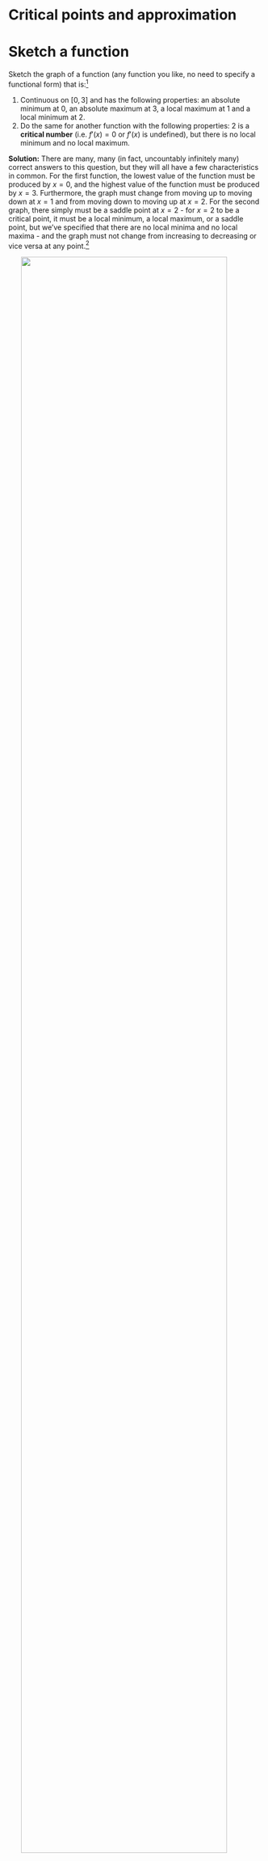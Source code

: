 Critical points and approximation
================

# Sketch a function

Sketch the graph of a function (any function you like, no need to
specify a functional form) that is:[^1]

1.  Continuous on $[0,3]$ and has the following properties: an absolute
    minimum at 0, an absolute maximum at 3, a local maximum at 1 and a
    local minimum at 2.
2.  Do the same for another function with the following properties: 2 is
    a **critical number** (i.e. $f'(x) = 0$ or $f'(x)$ is undefined),
    but there is no local minimum and no local maximum.

**Solution:** There are many, many (in fact, uncountably infinitely
many) correct answers to this question, but they will all have a few
characteristics in common. For the first function, the lowest value of
the function must be produced by $x=0$, and the highest value of the
function must be produced by $x=3$. Furthermore, the graph must change
from moving up to moving down at $x=1$ and from moving down to moving up
at $x=2$. For the second graph, there simply must be a saddle point at
$x=2$ - for $x=2$ to be a critical point, it must be a local minimum, a
local maximum, or a saddle point, but we’ve specified that there are no
local minima and no local maxima - and the graph must not change from
increasing to decreasing or vice versa at any point.[^2]

<img src="03-critical-points_files/figure-gfm/function-1-1.png" width="90%" style="display: block; margin: auto;" />

# Find critical values

Find the critical values of these functions:[^3]

1.  $f(x) = 5x^{3/2} - 4x$

    **Solution:** First, find the derivative of the function.

    $$f'(x) = \frac{3}{2}(5)x^{3/2 - 1} - 4 = \frac{15}{2}x^{1/2} - 4 = \frac{15\sqrt{x}}{2} - 4$$

    If we set this derivative equal to 0 and solve, we get the following
    critical point:

    $$
     \begin{aligned}
     \frac{15\sqrt{x}}{2} - 4 &= 0\\
     \frac{15\sqrt{x}}{2} &= 4\\
     15\sqrt{x} &= 8\\
     \sqrt{x} &= \frac{8}{15}\\
     x &= \left(\frac{8}{15}\right)^2\\
     x &= \frac{8^2}{15^2}\\
     x &= \frac{64}{225}
     \end{aligned}
     $$

2.  $s(t) = 3t^4 + 4t^3 - 6t^2$

    **Solution:** The derivative of $s(t)$ requires simple power rule:

    $$s'(t) = 4(3)t^{4-1} + 3(4)t^{3-1} - 2(6)t^{2-1} = 12t^3 + 12t^2 - 12t = 12t (t^2 + t - 1)$$

    If we set this equal to zero, we immediately see that $t=0$ is a
    critical point. However, we cannot “eyeball” if/where
    $(t^2 + t - 1) = 0$. For that, we will need to use the quadratic
    formula. In case you don’t remember, the quadratic formula helps us
    find the roots of a quadratic function – the points at which the
    function equals 0. Think of a generic quadratic equation,
    $f(x) = ax^2 + bx + c$, where $a, b, c$ are the coefficients or
    constants to each term. Then,

    $$x = \frac{-b \pm \sqrt{b^2 - 4ac}}{2a}$$

    In our case with $t^2 + t - 1$, $a=1, b=1, c=-1$. Let’s plug these
    into the formula.

    $$
     \begin{aligned}
     t &= \frac{-1 \pm \sqrt{1^2 - 4(1)(-1}}{2(1)}\\
     &= \frac{-1 \pm \sqrt{1 + 4}}{2}\\
     &= \frac{-1 \pm \sqrt{5}}{2}\\
     &= \frac{-1 - \sqrt{5}}{2}, \frac{-1 + \sqrt{5}}{2}
     \end{aligned}
     $$

    Great. We have three critical points:
    $t = \frac{-1 - \sqrt{5}}{2}, 0, \frac{-1 + \sqrt{5}}{2}$.

3.  $f(r) = \dfrac{r}{r^2 + 1}$

    **Solution:** We can use the quotient rule to find the derivative.

    $$f'(r) = \frac{(r)' (r^2+1) - r (r^2 + 1)'}{(r^2+1)^2} = \frac{(1)(r^2+1) - r(2r)}{(r^2+1)^2} = \frac{r^2 + 1 - 2r^2}{(r^2+1)^2} = \frac{1-r^2}{(r^2+1)^2}$$

    To find the critical values, set the numerator of $s'(r)$ equal
    to 0. (Remember that since we are dealing with a fraction, we only
    need to find where the numerator equals 0. Also, given the nature of
    the denominator, we don’t have to worry about whether the function
    is ever undefined.)

    $$1-r^2 = 0 \Longrightarrow r^2 = 1 \Longrightarrow r = \pm 1$$

4.  $h(x) = x \ln(x)$

    **Solution:** The function requires product rule to differentiate.

    $$h'(x) = x \cdot (\ln x)' + x' \cdot \log x = x \cdot \frac{1}{x} + 1 \cdot \log x = 1 + \log x$$

    Now set this derivative equal to zero and solve.

    $$
     \begin{aligned}
     1 + \log x &= 0\\
     \log x &= -1\\
     x = e^{-1}\\
     x = \frac{1}{e}
     \end{aligned} 
     $$

# Find absolute minimum/maximum values

Find the absolute minimum and absolute maximum values of the functions
on the given interval:[^4]

1.  $f(x) = 3x^2 - 12x + 5, [0,3]$

    **Solution:** First, we must identify the critical points; to do
    this, we must find $f'(x)$. By our rules of derivation,
    $f'(x) = 6x -12$. The critical points will then be where
    $f'(x) = 6x-12 = 0$. Solving for $x$ then gives $x=2$. As this is a
    continuous function over the given interval, the absolute minimum
    and absolute maximum values must be at critical points or the
    endpoints of the interval. In this case, the set of candidate values
    of $x$ is then {0, 2, 3}. Evaluating the function at these points
    gives $f(0) = 5$, $f(2) = -7$, and $f(3) = -4$. So the absolute
    maximum occurs where $x=0, f(x) = 5$ and the absolute minimum occurs
    where $x=2, f(x) = -7$. It is a useful check of our work to make
    sure that $x=2$ gives a local minimum - after all, since $x=2$ is
    not one of the endpoints, in order to be the absolute minimum it
    must be a local minimum as well. To see whether it is a local
    minimum, we evaluate $f''(x)$ where $x=2$. $f''(x) = (6x-12)' = 6$,
    so $f''(2) = 6 > 0$. Since the second derivative is positive, the
    first derivative must be increasing at $x=2$ - in other words, it
    must be moving from negative to positive - and $x=2$ is indeed a
    local minimum.

2.  $f(t) = t\sqrt{4 - t^2}, [-1,4]$

    **Solution:** As before, we must first identify critical points. To
    find $f'(t)$, we must use both the power rule and the chain rule.
    The power rule tells us that
    $f'(t) = t(\sqrt{4-t^2})' + (t)'\sqrt{4-t^2}$. By the chain rule,
    the derivative of $\sqrt{4-t^2}$ is
    $\frac{1}{2}(4-t^2)^{-\frac{1}{2}}(4-t^2)' = \frac{1}{2}(4-t^2)^{-\frac{1}{2}}(-2t) = -t(4-t^2)^{-\frac{1}{2}}$.
    So the derivative of $f(t)$ is
    $f'(t) = -t^2(4-t^2)^{-\frac{1}{2}} + \sqrt{4-t^2}$. Setting this
    equal to zero and adding $t^2(4-t^2)^{-\frac{1}{2}}$ to both sides
    gives $t^2(4-t^2)^{-\frac{1}{2}} = \sqrt(4-t^2)$. Multiplying both
    sides by $\sqrt{4-t^2}$ then gives $t^2 = 4-t^2$; solving for $t$
    then gives $t = \pm \sqrt{2}$. Of course, $- \sqrt{2}$ is outside of
    our domain, so we can ignore it and instead only investigate
    $\sqrt{2}$.

    To see something about the behavior of the function at this point,
    we have to take the second derivative. Omitting the steps involved
    (it would be good practice to see if you can get the same answer!),
    $f''(t) = -t^3(4-t^2)^{-\frac{3}{2}} -3t(4-t^2)^{-\frac{1}{2}}$. At
    $t = \sqrt{2}$, this will be negative, so $t=\sqrt{2}$ produces a
    local maximum.

    Note that this function is not actually defined over the entire
    interval provided - if $t>2$, then we’d have to take the square root
    of a negative number. So the *effective* endpoints of the interval,
    for the purpose of finding the absolute minimum and maximum, are -1
    and 2. So our candidates for minimum and maximum are where
    $t \in \{-1,\sqrt{2},2\}$. Plugging in, we get $f(-1) = -\sqrt{3}$,
    $f(\sqrt{2}) = 2$, and $f(2) = 0$. So the absolute maximum occurs
    where $t = \sqrt{2}$, and the absolute minimum occurs at $t=-1$.

3.  $s(x) = x - \ln(x), [1/2, 2]$

    **Solution:** This one should be less painful than the previous
    problem. First, we need to find $s'(x)$. Remember, the derivative of
    the natural log of $x$ is just $\frac{1}{x}$! So
    $s'(x) = 1 - \frac{1}{x}$. Setting this equal to 0, we get
    $0 = 1-\frac{1}{x}$, which means $1 = \frac{1}{x}$, or $x=1$. Let’s
    check whether this is a minimum or a maximum.
    $s''(x) = \frac{1}{x^2}$, so $s''(1) = 1 > 0$. Since the second
    derivative is positive at $x=1$, $x=1$ should produce a local
    minimum. Plugging in $x=1$ and the endpoints of the interval, we get
    $s(1/2) = 1.19$, $s(1) = 1$, and $s(2) = 1.31$. $x=1$ is therefore
    not only produces a local minimum, but it produces the absolute
    minimum. The absolute maximum occurs at one of the endpoints, where
    $x=2$.

4.  $h(p) = 1 - e^{-p}, [0,1000]$

    **Solution:** The procedure should be getting familiar by now.
    First, we find the derivative of $h(p)$, giving us $h'(p) = e^{-p}$.
    However, we can make an interesting observation when we set this
    equal to 0, namely that $e^{-p}$ never equals 0! Its limit as $p$
    goes to infinity is 0, but it is not 0 for any finite $p$, let alone
    one in our interval. So we have no critical points, and the
    endpoints will give us the absolute minimum and maximum over the
    interval. Plugging in, we get $h(0) = 0$ and $h(1000)$ is very close
    to 1, so over our interval, $p=0$ produces the absolute minimum and
    $p = 1000$ produces the absolute maximum.

# A function with no local minima/maxima

Demonstrate that the function $f(x) = x^5 + x^3 + x + 1$ has no local
maximum and no local minimum.[^5]

**Solution:** This proof might seem hard to approach, so let’s just see
what happens when we try to find a local minimum or maximum. First, as
usual, we have to find the derivative, and we find that
$f'(x) = 5x^4 + 3x^2 +1$. Next, we have to set this equal to zero and
solve for $x$. After looking at the equation $5x^4 + 3x^2 +1 = 0$,
though, we might make an important observation - namely, that this has
no solutions! There are two ways we could show this fact. First, we
could create a variable $y = x^2$, rewrite the equation as
$5y^2 +3y +1 = 0$, and then observe that the quadratic equation gives us
no solutions. Second, and perhaps more elegantly, we can observe that
$x^4 \geq 0$ and $x^2 \geq 0$ for all $x$. Therefore
$5x^4 + 3x^2 + 1 \geq 5(0)+3(0) + 1 = 1$. So $f'(x) \geq 1 > 0$ for all
$x$. Thus, we see that the derivative never equals zero, and the
function has no critical points. But all local maxima and local minima
occur at critical points, so the function cannot have a local maximum or
local minimum.

# Approximate root-finding

Show that the equation

$$x^7 - 6x + 4 = 0$$

has a root between $0$ and $1$.[^6]

1.  Find an initial approximation by ignoring the term $x^7$.

    **Solution:** If we ignore $x^7$, we can solve for the root as

    $$
     \begin{aligned}
     -6x + 4 &= 0 \\
     -6x &= -4 \\
     x &= \frac{4}{6} = \frac{2}{3}
     \end{aligned}
     $$

2.  Use Newton’s method to find the root correct to 3 decimal places.

    **Solution:** Recall that the first derivative of the function is
    $f'(x) = x^6 - 6$. Assume a starting value of $x_0 = 0.7$.

    $$
     \begin{aligned}
     x_0 &= 0.7 \\
     x_1 &= x_0 - \frac{x_0^7 - 6 x_0 + 4}{7 x_0^6 - 6} \\
     x_1 &= 0.7 - (0.0227271) \\
     x_1 &= 0.677273 \\ \\
     x_2 &= x_1 - \frac{x_1^7 - 6 x_1 + 4}{7 x_1^6 - 6} \\
     x_2 &= 0.677273 - (-0.000324455) \\
     x_2 &= 0.677597 \\ \\
     x_3 &= x_2 - \frac{x_2^7 - 6 x_2 + 4}{7 x_2^6 - 6} \\
     x_3 &= 0.677597 - (-5.92353 \times 10^-8) \\
     x_3 &= 0.677597 \\
     \end{aligned}
     $$

# Apply the mean value theorem

Does a continuous, differentiable function exist on $[0,2]$ such that
$f(0) = -1$, $f(2) = 4$, and $f'(x) \le 2 \  \forall \, x$? Use the mean
value theorem to explain your answer.[^7]

**Solution:** First we set up the mean value theorem which states that,
if a function is continuous and differentiable over some interval, then
a $c$ exists such that $f'(c) = \frac{f(b) - f(a) }{b-a}$.

We plug in the values given by the problem and find,
$f'(c) = \frac{f(2) - f(0)}{2 - 0} = \frac{4 - - 1}{2} = \frac{5}{2}$.

The problem states that the derivative of the function is less than or
equal to 2 over this entire interval, but the mean value theorem tells
us that that the derivative must equal 2.5 at some point. So by
demonstrating this contradiction, we’ve shown that the earlier values
could not have come from a continuous, differentiable function.

[^1]: Grimmer HW3.1

[^2]: Example graph derived using method described at
    <https://math.stackexchange.com/questions/1539815/reconstructing-a-function-from-its-critical-points-and-inflection-points>
    .

[^3]: Grimmer HW3.2

[^4]: Grimmer HW3.3

[^5]: Grimmer HW3.4

[^6]: Pemberton and Rau 10.1.3

[^7]: Grimmer HW3.5
